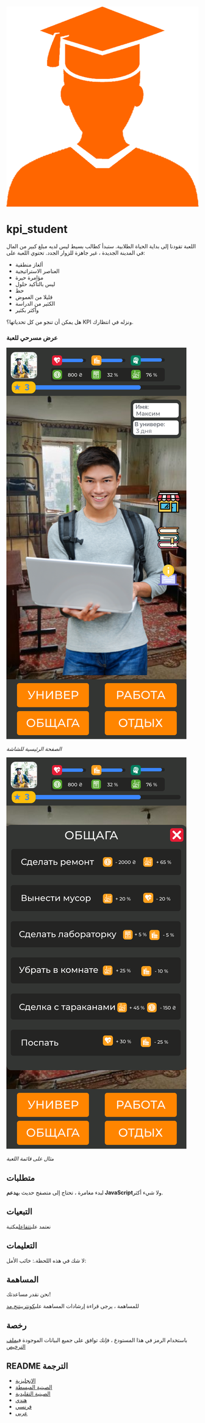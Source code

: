 ![Student](readme_images/student.png)

# kpi_student

اللعبة تقودنا إلى بداية الحياة الطلابية. ستبدأ كطالب بسيط ليس لديه مبلغ كبير من المال في المدينة الجديدة ، غير جاهزة للزوار الجدد.
تحتوي اللعبة على:

- ألغاز منطقية
- العناصر الاستراتيجية
- مؤامرة حيرة
- ليس بالتأكيد حلول
- حظ
- قليلا من الغموض
- الكثير من الدراسة
- وأكثر بكثير

هل يمكن أن تنجو من كل تحدياتها؟ KPI ونزله في انتظارك.

### عرض مسرحي للعبة

![Image of main page](readme_images/main.svg)

_الصفحة الرئيسية للشاشة_

![Image of main page](readme_images/menu.svg)

_مثال على قائمة اللعبة_

## متطلبات

لبدء مغامرة ، تحتاج إلى متصفح حديث به**دعم JavaScript**ولا شيء أكثر.

## التبعيات

نعتمد على[تتفاعل](https://reactjs.org/)مكتبة

## التعليمات

لا شك في هذه اللحظة.: خائب الأمل:

## المساهمة

نحن نقدر مساعدتك!

للمساهمة ، يرجى قراءة إرشادات المساهمة على[كونتريبتنج.مد](CONTRIBUTING.md)

## رخصة

باستخدام الرمز في هذا المستودع ، فإنك توافق على جميع البيانات الموجودة في[ملف الترخيص](LICENSE)

## README الترجمة

- [الإنجليزية](README.md)
- [الصينية المبسطة](README.zh-CN.md)
- [الصينية التقليدية](README.zh-TW.md)
- [هندي](README.hi.md)
- [فرنسي](README.fr.md)
- [عربى](README.ar.md)
